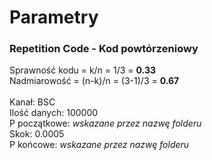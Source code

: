 # Parametry
### Repetition Code - Kod powtórzeniowy
Sprawność kodu = k/n = 1/3 = **0.33** <br>
Nadmiarowość = (n-k)/n = (3-1)/3 = **0.67** <br>
<br>
Kanał: BSC <br>
Ilość danych: 100000 <br>
P początkowe: *wskazane przez nazwę folderu* <br>
Skok: 0.0005 <br>
P końcowe: *wskazane przez nazwę folderu* <br>


